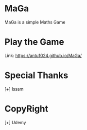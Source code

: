 # MaGa
MaGa is a simple Maths Game

# Play the Game

Link: https://antu1024.github.io/MaGa/

# Special Thanks 
 [+] Issam
 
# CopyRight
 [+] Udemy
